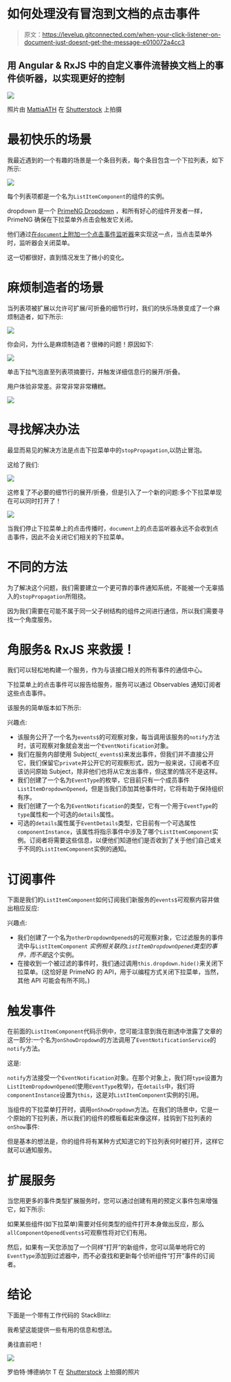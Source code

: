 # 如何处理没有冒泡到文档的点击事件

> 原文：<https://levelup.gitconnected.com/when-your-click-listener-on-document-just-doesnt-get-the-message-e010072a4cc3>

## 用 Angular & RxJS 中的自定义事件流替换文档上的事件侦听器，以实现更好的控制

![](img/e52fe62e8f11dce02fe9be7b8179dc97.png)

照片由 [MattiaATH](https://www.shutterstock.com/g/mattiaath) 在 [Shutterstock](https://www.shutterstock.com/image-photo/bottlenose-dolphin-tursiops-truncatus-blowing-bubbles-430202206) 上拍摄

# 最初快乐的场景

我最近遇到的一个有趣的场景是一个条目列表，每个条目包含一个下拉列表，如下所示:

![](img/b1ecbd6e055a28b971a365d68859a67c.png)

每个列表项都是一个名为`ListItemComponent`的组件的实例。

dropdown 是一个 [PrimeNG Dropdown](https://www.primefaces.org/primeng/showcase/#/dropdown) ，和所有好心的组件开发者一样，PrimeNG 确保在下拉菜单外点击会触发它关闭。

他们通过[在`document`上附加一个点击事件监听器](https://github.com/primefaces/primeng/blob/master/src/app/components/dropdown/dropdown.ts#L1088)来实现这一点，当点击菜单外时，监听器会关闭菜单。

这一切都很好，直到情况发生了微小的变化。

# 麻烦制造者的场景

当列表项被扩展以允许可扩展/可折叠的细节行时，我们的快乐场景变成了一个麻烦制造者，如下所示:

![](img/bfe68e318adb8430e8a3637e7e52967a.png)

你会问，为什么是麻烦制造者？很棒的问题！原因如下:

![](img/2176d8173570dcf70e98f5210d67c623.png)

单击下拉气泡直至列表项摘要行，并触发详细信息行的展开/折叠。

用户体验非常差。非常非常非常糟糕。

![](img/82d3a066f6446388063d004ef025e327.png)

# 寻找解决办法

最显而易见的解决方法是点击下拉菜单中的`stopPropagation`,以防止冒泡。

这给了我们:

![](img/dc996ed9feb9b936ab727fffbea365c9.png)

这修复了不必要的细节行的展开/折叠，但是引入了一个新的问题:多个下拉菜单现在可以同时打开了！

![](img/a72800620563343d38db9a8b1893626e.png)

当我们停止下拉菜单上的点击传播时，`document`上的点击监听器永远不会收到点击事件，因此不会关闭它们相关的下拉菜单。

# 不同的方法

为了解决这个问题，我们需要建立一个更可靠的事件通知系统，不能被一个无辜插入的`stopPropagation`所阻挠。

因为我们需要在可能不属于同一父子树结构的组件之间进行通信，所以我们需要寻找一个角度服务。

# 角服务& RxJS 来救援！

我们可以轻松地构建一个服务，作为与该接口相关的所有事件的通信中心。

下拉菜单上的点击事件可以报告给服务，服务可以通过 Observables 通知订阅者这些点击事件。

该服务的简单版本如下所示:

兴趣点:

*   该服务公开了一个名为`events$`的可观察对象，每当调用该服务的`notify`方法时，该可观察对象就会发出一个`EventNotification`对象。
*   我们在服务内部使用 Subject(`_events$`)来发出事件，但我们并不直接公开它，我们保留它`private`并公开它的可观察形式，因为一般来说，订阅者不应该访问原始 Subject，除非他们也将从它发出事件，但这里的情况不是这样。
*   我们创建了一个名为`EventType`的枚举，它目前只有一个成员事件`ListItemDropdownOpened`，但是当我们添加其他事件时，它将有助于保持组织有序。
*   我们创建了一个名为`EventNotification`的类型，它有一个用于`EventType`的`type`属性和一个可选的`details`属性。
*   可选的`details`属性属于`EventDetails`类型，它目前有一个可选属性`componentInstance`，该属性将指示事件中涉及了哪个`ListItemComponent`实例。订阅者将需要这些信息，以便他们知道他们是否收到了关于他们自己或关于不同的`ListItemComponent`实例的通知。

# 订阅事件

下面是我们的`ListItemComponent`如何订阅我们新服务的`events$`可观察内容并做出相应反应:

兴趣点:

*   我们创建了一个名为`otherDropdownOpened$`的可观察对象，它过滤服务的事件流中与`ListItemComponent` *实例相关联的`ListItemDropdownOpened`类型的事件，而不是*这个实例。
*   在接收到一个被过滤的事件时，我们通过调用`this.dropdown.hide()`来关闭下拉菜单。(这恰好是 PrimeNG 的 API，用于以编程方式关闭下拉菜单，当然，其他 API 可能会有所不同。)

# 触发事件

在前面的`ListItemComponent`代码示例中，您可能注意到我在剧透中泄露了文章的这一部分:一个名为`onShowDropdown`的方法调用了`EventNotificationService`的`notify`方法。

这是:

`notify`方法接受一个`EventNotification`对象。在那个对象上，我们将`type`设置为`ListItemDropdownOpened`(使用`EventType`枚举)，在`details`中，我们将`componentInstance`设置为`this`，这是对`ListItemComponent`实例的引用。

当组件的下拉菜单打开时，调用`onShowDropdown`方法。在我们的场景中，它是一个原始的下拉列表，所以我们的组件的模板看起来像这样，挂钩到下拉列表的`onShow`事件:

但是基本的想法是，你的组件将有某种方式知道它的下拉列表何时被打开，这样它就可以通知服务。

# 扩展服务

当您用更多的事件类型扩展服务时，您可以通过创建有用的预定义事件包来增强它，如下所示:

如果某些组件(如下拉菜单)需要对任何类型的组件打开本身做出反应，那么`allComponentOpenedEvents$`可观察性将对它们有用。

然后，如果有一天您添加了一个同样“打开”的新组件，您可以简单地将它的`EventType`添加到过滤器中，而不必查找和更新每个侦听组件“打开”事件的订阅者。

# 结论

下面是一个带有工作代码的 StackBlitz:

我希望这能提供一些有用的信息和想法。

勇往直前吧！

![](img/3cecc598af56cad709600017b023811e.png)

罗伯特·博德纳尔 T 在 [Shutterstock](https://www.shutterstock.com/image-photo/dog-stream-woods-704947561) 上拍摄的照片